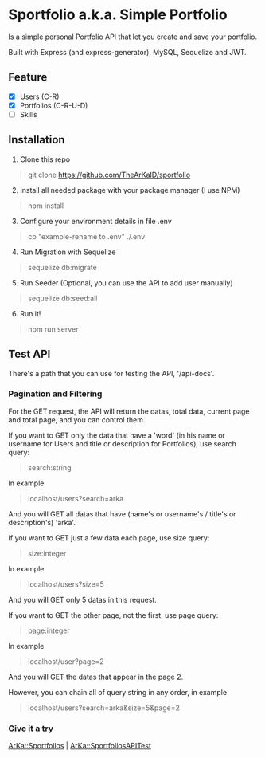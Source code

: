 # Sportfolio a.k.a. Simple Portfolio

Is a simple personal Portfolio API that let you create and save your portfolio.

Built with Express (and express-generator), MySQL, Sequelize and JWT. 

## Feature

- [x] Users (C-R)
- [x] Portfolios (C-R-U-D)
- [ ] Skills

## Installation

1. Clone this repo
> git clone https://github.com/TheArKaID/sportfolio

2. Install all needed package with your package manager (I use NPM)
> npm install

3. Configure your environment details in file .env
> cp "example-rename to .env" ./.env

4. Run Migration with Sequelize
> sequelize db:migrate

5. Run Seeder (Optional, you can use the API to add user manually)
> sequelize db:seed:all

6. Run it!
> npm run server

## Test API

There's a path that you can use for testing the API, '/api-docs'.

### Pagination and Filtering

For the GET request, the API will return the datas, total data, current page and total page, and you can control them.

If you want to GET only the data that have a 'word' (in his name or username for Users and title or description for Portfolios), use search query:
> search:string

In example
> localhost/users?search=arka

And you will GET all datas that have (name's or username's / title's or description's) 'arka'.

If you want to GET just a few data each page, use size query:
> size:integer

In example
> localhost/users?size=5

And you will GET only 5 datas in this request.

If you want to GET the other page, not the first, use page query:
> page:integer

In example
> localhost/user?page=2

And you will GET the datas that appear in the page 2.

However, you can chain all of query string in any order, in example
> localhost/users?search=arka&size=5&page=2

### Give it a try
[ArKa::Sportfolios](https://sportfolios.arka.web.id/) | 
[ArKa::SportfoliosAPITest](https://sportfolios.arka.web.id/api-docs)
